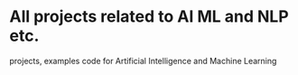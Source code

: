 # All projects related to AI ML and NLP etc.
projects, examples  code for Artificial Intelligence and Machine Learning
